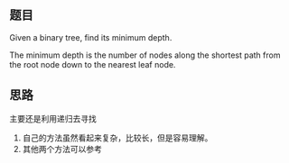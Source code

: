 ## 题目
Given a binary tree, find its minimum depth.

The minimum depth is the number of nodes along the shortest path from the root node down to the nearest leaf node.

## 思路
主要还是利用递归去寻找
1. 自己的方法虽然看起来复杂，比较长，但是容易理解。
2. 其他两个方法可以参考
